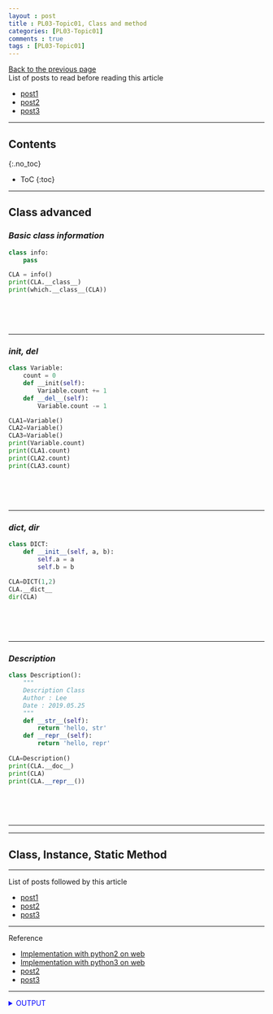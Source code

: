```yaml
---
layout : post
title : PL03-Topic01, Class and method
categories: [PL03-Topic01]
comments : true
tags : [PL03-Topic01]
---
```

[Back to the previous page](https://userdyk-github.github.io/pl03/PL03-Syntax-and-semantics.html) <br>
List of posts to read before reading this article
- <a href='https://userdyk-github.github.io/'>post1</a>
- <a href='https://userdyk-github.github.io/'>post2</a>
- <a href='https://userdyk-github.github.io/'>post3</a>

---

## Contents
{:.no_toc}

* ToC
{:toc}

<hr class="division1">

## **Class advanced**
### ***Basic class information***
```python
class info:
    pass

CLA = info()
print(CLA.__class__)
print(which.__class__(CLA))
```
<br><br><br>

---


### ***__init__, __del__***
```python
class Variable:
    count = 0
    def __init(self):
        Variable.count += 1
    def __del__(self):
        Variable.count -= 1

CLA1=Variable()
CLA2=Variable()
CLA3=Variable()
print(Variable.count)
print(CLA1.count)
print(CLA2.count)
print(CLA3.count)
```
<br><br><br>

---


### ***__dict__, dir***
```python
class DICT:
    def __init__(self, a, b):
        self.a = a
        self.b = b
    
CLA=DICT(1,2)
CLA.__dict__
dir(CLA)
```
<br><br><br>

---

### ***Description***
```python
class Description():
    """
    Description Class
    Author : Lee
    Date : 2019.05.25
    """
    def __str__(self):
        return 'hello, str'
    def __repr__(self):
        return 'hello, repr'
    
CLA=Description()
print(CLA.__doc__)
print(CLA)
print(CLA.__repr__())
```
<br><br><br>

---

<hr class="division2">

## **Class, Instance, Static Method**

<hr class="division1">

List of posts followed by this article
- [post1](https://userdyk-github.github.io/)
- <a href='https://userdyk-github.github.io/'>post2</a>
- <a href='https://userdyk-github.github.io/'>post3</a>

---

Reference

- <a href='https://repl.it/languages/python' target="_blank">Implementation with python2 on web</a>
- <a href='https://repl.it/languages/python3' target="_blank">Implementation with python3 on web</a>
- <a href='https://userdyk-github.github.io/'>post2</a>
- <a href='https://userdyk-github.github.io/'>post3</a>

---

<details markdown="1">
<summary class='jb-small' style="color:blue">OUTPUT</summary>
<hr class='division3'>
    <details markdown="1">
    <summary class='jb-small' style="color:red">OUTPUT</summary>
    <hr class='division3_1'>
    <hr class='division3_1'>
    </details>
<hr class='division3'>
</details>




